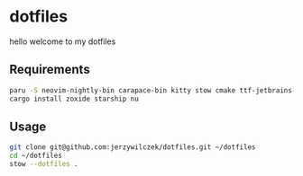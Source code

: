 # dotfiles

hello welcome to my dotfiles

## Requirements

```sh
paru -S neovim-nightly-bin carapace-bin kitty stow cmake ttf-jetbrains-mono-nerd git-delta fzf
cargo install zoxide starship nu
```

## Usage

```sh
git clone git@github.com:jerzywilczek/dotfiles.git ~/dotfiles
cd ~/dotfiles
stow --dotfiles .
```
